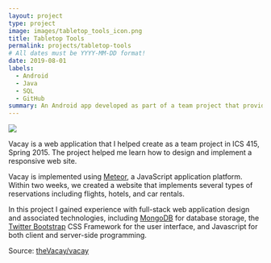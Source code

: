 ```yaml
---
layout: project
type: project
image: images/tabletop_tools_icon.png
title: Tabletop Tools
permalink: projects/tabletop-tools
# All dates must be YYYY-MM-DD format!
date: 2019-08-01
labels:
  - Android
  - Java
  - SQL
  - GitHub
summary: An Android app developed as part of a team project that provides tools for board games, such as dice, cards, and a scoreboard. 
---
```


<img class="ui medium right floated rounded image" src="../images/vacay-home-page.png">

Vacay is a web application that I helped create as a team project in ICS 415, Spring 2015. The project helped me learn how to design and implement a responsive web site.

Vacay is implemented using [Meteor](http://meteor.com), a JavaScript application platform. Within two weeks, we created a website that implements several types of reservations including flights, hotels, and car rentals.

In this project I gained experience with full-stack web application design and associated technologies, including [MongoDB](http://mongodb.com) for database storage, the [Twitter Bootstrap](http://getbootstrap.com/) CSS Framework for the user interface, and Javascript for both client and server-side programming. 
 
Source: <a href="https://github.com/theVacay/vacay"><i class="large github icon"></i>theVacay/vacay</a>